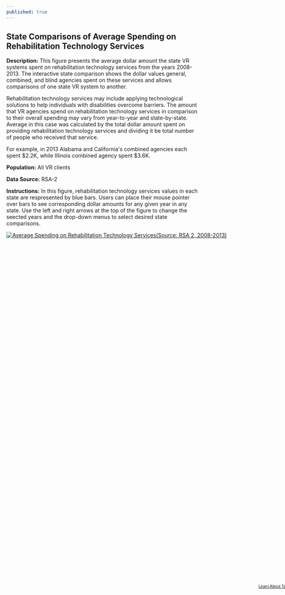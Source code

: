 ```yaml
---
published: true
---
```


## State Comparisons of Average Spending on Rehabilitation Technology Services

**Description:** This figure presents the average dollar amount the state VR systems spent on rehabilitation technology services from the years 2008-2013. The interactive state comparison shows the dollar values general, combined, and blind agencies spent on these services and allows comparisons of one state VR system to another.   

Rehabilitation technology services may include applying technological solutions to help individuals with disabilities overcome barriers. The amount that VR agencies spend on rehabilitation technology services in comparison to their overall spending may vary from year-to-year and state-by-state. Average in this case was calculated by the total dollar amount spent on providing rehabilitation technology services and dividing it be total number of people who received that service.

For example, in 2013 Alabama and California's combined agencies each spent $2.2K, while Illinois combined agency spent $3.6K. 

**Population:** All VR clients 

**Data Source:** RSA-2

**Instructions:** In this figure, rehabilitation technology services values in each state are respresented by blue bars. Users can place their mouse pointer over bars to see corresponding dollar amounts for any given year in any state. Use the left and right arrows at the top of the figure to change the seected years and the drop-down menus to select desired state comparisons.

<script type='text/javascript' src='https://public.tableausoftware.com/javascripts/api/viz_v1.js'></script><div class='tableauPlaceholder' style='width: 768px; height: 924px;'><noscript><a href='#'><img alt='Average Spending on Rehabilitation Technology Services(Source: RSA 2, 2008-2013) ' src='https:&#47;&#47;publicrevizit.tableausoftware.com&#47;static&#47;images&#47;PC&#47;PCPT7XD33&#47;1_rss.png' style='border: none' /></a></noscript><object class='tableauViz' width='768' height='924' style='display:none;'><param name='host_url' value='https%3A%2F%2Fpublic.tableausoftware.com%2F' /> <param name='path' value='shared&#47;PCPT7XD33' /> <param name='toolbar' value='yes' /><param name='static_image' value='https:&#47;&#47;publicrevizit.tableausoftware.com&#47;static&#47;images&#47;PC&#47;PCPT7XD33&#47;1.png' /> <param name='animate_transition' value='yes' /><param name='display_static_image' value='yes' /><param name='display_spinner' value='yes' /><param name='display_overlay' value='yes' /><param name='display_count' value='yes' /><param name='showVizHome' value='no' /><param name='showTabs' value='y' /></object></div><div style='width:768px;height:22px;padding:0px 10px 0px 0px;color:black;font:normal 8pt verdana,helvetica,arial,sans-serif;'><div style='float:right; padding-right:8px;'><a href='http://www.tableausoftware.com/public/about-tableau-products?ref=https://public.tableausoftware.com/shared/PCPT7XD33' target='_blank'>Learn About Tableau</a></div></div>